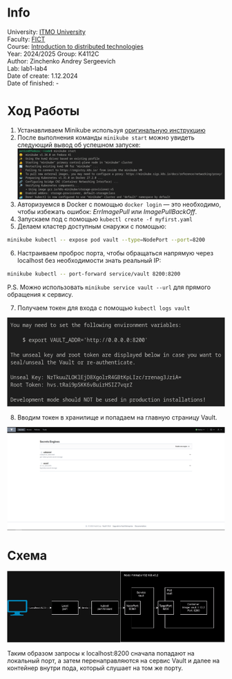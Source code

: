 # Info

University: [ITMO University](https://itmo.ru/ru/)  
Faculty: [FICT](https://fict.itmo.ru)  
Course: [Introduction to distributed technologies](https://github.com/itmo-ict-faculty/introduction-to-distributed-technologies)  
Year: 2024/2025 
Group: K4112C  
Author: Zinchenko Andrey Sergeevich  
Lab: lab1-lab4  
Date of create: 1.12.2024  
Date of finished: -  

# Ход Работы

1) Устанавливаем Minikube используя [оригинальную инструкцию](https://minikube.sigs.k8s.io/docs/start/?arch=%2Flinux%2Fx86-64%2Fstable%2Fbinary+download)
2) После выполнения команды ```minikube start``` можно увидеть следующий вывод об успешном запуске:
![Старт конейнера](image1.png)
3) Авторизуемся в Docker с помощью ```docker login``` — это необходимо, чтобы избежать ошибок: _ErrImagePull_ или _ImagePullBackOff_.
4) Запускаем под с помощью ```kubectl create -f myfirst.yaml```
5) Делаем кластер доступным снаружи с помощью:

```bash
minikube kubectl -- expose pod vault --type=NodePort --port=8200
```

6) Настраиваем проброс порта, чтобы обращаться напрямую через localhost без необходимости знать реальный IP:

```bash
minikube kubectl -- port-forward service/vault 8200:8200
```

P.S. Можно использовать ```minikube service vault --url``` для прямого обращения к сервису.

7) Получаем токен для входа с помощью ```kubectl logs vault```

![image2](image2.png)

8) Вводим токен в хранилище и попадаем на главную страницу Vault.

![image3](image3.png)

# Схема

![alt text](scheme.png)

Таким образом запросы к localhost:8200 сначала попадают на локальный порт, а затем перенаправляются на сервис Vault и далее на контейнер внутри пода, который слушает на том же порту.